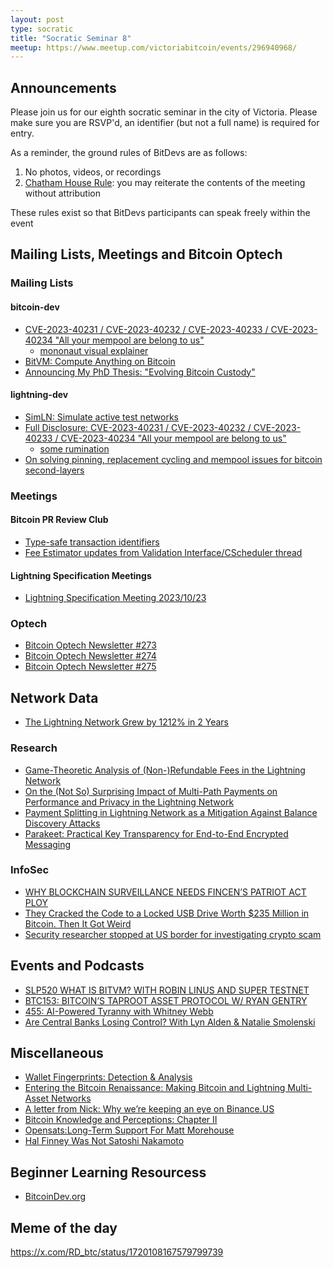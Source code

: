```yaml
---
layout: post
type: socratic
title: "Socratic Seminar 8"
meetup: https://www.meetup.com/victoriabitcoin/events/296940968/
---
```

## Announcements
Please join us for our eighth socratic seminar in the city of Victoria. Please make sure you are RSVP'd, an identifier (but not a full name) is required for entry.

As a reminder, the ground rules of BitDevs are as follows:
1. No photos, videos, or recordings
2. [Chatham House Rule](https://en.wikipedia.org/wiki/Chatham_House_Rule): you may reiterate the contents of the meeting without attribution

These rules exist so that BitDevs participants can speak freely within the event
## Mailing Lists, Meetings and Bitcoin Optech

### Mailing Lists
#### bitcoin-dev
- [CVE-2023-40231 / CVE-2023-40232 / CVE-2023-40233 / CVE-2023-40234 "All your mempool are belong to us"](https://lists.linuxfoundation.org/pipermail/bitcoin-dev/2023-October/021999.html)
    - [mononaut visual explainer](https://twitter.com/mononautical/status/1715736832950825224)
- [BitVM: Compute Anything on Bitcoin](https://lists.linuxfoundation.org/pipermail/bitcoin-dev/2023-October/021984.html)
- [Announcing My PhD Thesis: "Evolving Bitcoin Custody"](https://lists.linuxfoundation.org/pipermail/bitcoin-dev/2023-October/022030.html)

#### lightning-dev
- [SimLN: Simulate active test networks](https://lists.linuxfoundation.org/pipermail/lightning-dev/2023-October/004120.html)
- [Full Disclosure: CVE-2023-40231 / CVE-2023-40232 / CVE-2023-40233 / CVE-2023-40234 "All your mempool are belong to us"](https://lists.linuxfoundation.org/pipermail/lightning-dev/2023-October/004122.html)
    - [some rumination](https://lists.linuxfoundation.org/pipermail/lightning-dev/2023-November/004183.html)
- [On solving pinning, replacement cycling and mempool issues for bitcoin second-layers](https://lists.linuxfoundation.org/pipermail/lightning-dev/2023-October/004158.html)

### Meetings

#### Bitcoin PR Review Club
- [Type-safe transaction identifiers](https://bitcoincore.reviews/28107)
- [Fee Estimator updates from Validation Interface/CScheduler thread](https://bitcoincore.reviews/28368)

#### Lightning Specification Meetings
- [Lightning Specification Meeting 2023/10/23](https://github.com/lightning/bolts/issues/1115)


### Optech
- [Bitcoin Optech Newsletter #273](https://bitcoinops.org/en/newsletters/2023/10/18/)
- [Bitcoin Optech Newsletter #274](https://bitcoinops.org/en/newsletters/2023/10/25/)
- [Bitcoin Optech Newsletter #275](https://bitcoinops.org/en/newsletters/2023/11/01/)

## Network Data
- [The Lightning Network Grew by 1212% in 2 Years](https://blog.river.com/the-lightning-network-in-2023/)

### Research
- [Game-Theoretic Analysis of (Non-)Refundable Fees in the Lightning Network](https://arxiv.org/abs/2310.04058)
- [On the (Not So) Surprising Impact of Multi-Path Payments on Performance and Privacy in the Lightning Network](https://eprint.iacr.org/2023/1624)
- [Payment Splitting in Lightning Network as a Mitigation Against Balance Discovery Attacks](https://eprint.iacr.org/2023/1360)
- [Parakeet: Practical Key Transparency for End-to-End Encrypted Messaging](https://eprint.iacr.org/2023/081)

### InfoSec
- [WHY BLOCKCHAIN SURVEILLANCE NEEDS FINCEN’S PATRIOT ACT PLOY](https://bitcoinmagazine.com/technical/why-blockchain-surveillance-needs-fincens-patriot-act-ploy)
- [They Cracked the Code to a Locked USB Drive Worth $235 Million in Bitcoin. Then It Got Weird](https://www.wired.com/story/unciphered-ironkey-password-cracking-bitcoin/)
- [Security researcher stopped at US border for investigating crypto scam](https://www.bleepingcomputer.com/news/security/security-researcher-stopped-at-us-border-for-investigating-crypto-scam/)

## Events and Podcasts
- [SLP520 WHAT IS BITVM? WITH ROBIN LINUS AND SUPER TESTNET](https://stephanlivera.com/episode/520/)
- [BTC153: BITCOIN’S TAPROOT ASSET PROTOCOL W/ RYAN GENTRY](https://www.theinvestorspodcast.com/bitcoin-fundamentals/bitcoins-taproot-asset-protocol-ryan-gentry/)
- [455: AI-Powered Tyranny with Whitney Webb](https://tftc.io/ai-powered-tyranny-whitney-webb/)
- [Are Central Banks Losing Control? With Lyn Alden & Natalie Smolenski](https://www.whatbitcoindid.com/podcast/are-central-banks-losing-control)

## Miscellaneous
- [Wallet Fingerprints: Detection & Analysis](https://ishaana.com/blog/wallet_fingerprinting/)
- [Entering the Bitcoin Renaissance: Making Bitcoin and Lightning Multi-Asset Networks](https://lightninglabs.substack.com/p/entering-the-bitcoin-renaissance)
- [A letter from Nick: Why we’re keeping an eye on Binance.US](https://blog.keys.casa/why-were-keeping-an-eye-on-binance-us/)
- [Bitcoin Knowledge and Perceptions: Chapter II](https://block.xyz/inside/report-bitcoin-survey-2023)
- [Opensats:Long-Term Support For Matt Morehouse](https://opensats.org/blog/matt-morehouse-lightning-security-lts-grant)
- [Hal Finney Was Not Satoshi Nakamoto](https://blog.lopp.net/hal-finney-was-not-satoshi-nakamoto/)

## Beginner Learning Resourcess
- [BitcoinDev.org](https://bitcoindev.org)

## Meme of the day
https://x.com/RD_btc/status/1720108167579799739
